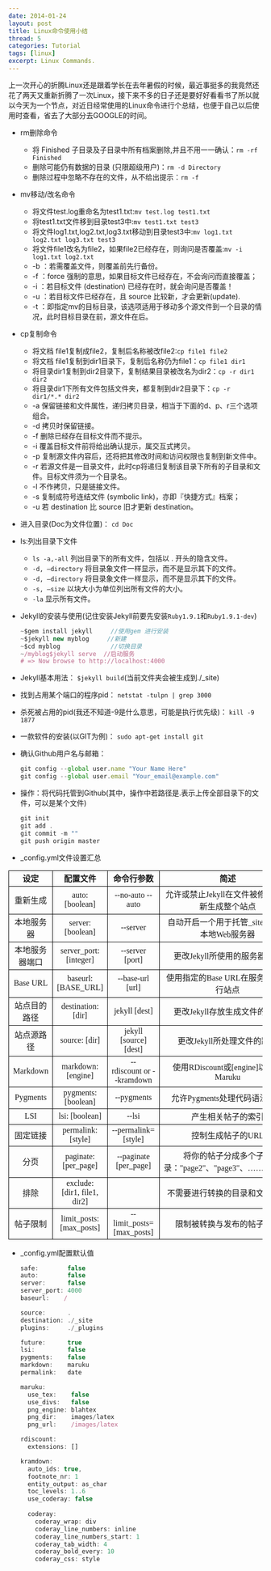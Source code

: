 ```yaml
---
date: 2014-01-24
layout: post
title: Linux命令使用小结
thread: 5
categories: Tutorial
tags: [linux]
excerpt: Linux Commands.
---
```


上一次开心的折腾Linux还是跟着学长在去年暑假的时候，最近事挺多的我竟然还花了两天又重新折腾了一次Linux，接下来不多的日子还是要好好看看书了所以就以今天为一个节点，对近日经常使用的Linux命令进行个总结，也便于自己以后使用时查看，省去了大部分去GOOGLE的时间。

* rm删除命令
    * 将 Finished 子目录及子目录中所有档案删除,并且不用一一确认：`rm -rf Finished`
    * 删除可能仍有数据的目录 (只限超级用户)：`rm -d Directory`
    * 删除过程中忽略不存在的文件，从不给出提示：`rm -f`

* mv移动/改名命令
    * 将文件test.log重命名为test1.txt:`mv test.log test1.txt`
    * 将test1.txt文件移到目录test3中:`mv test1.txt test3`
    * 将文件log1.txt,log2.txt,log3.txt移动到目录test3中:`mv log1.txt log2.txt log3.txt test3`
    * 将文件file1改名为file2，如果file2已经存在，则询问是否覆盖:`mv -i log1.txt log2.txt`
    * -b ：若需覆盖文件，则覆盖前先行备份。 
    * -f ：force 强制的意思，如果目标文件已经存在，不会询问而直接覆盖；
    * -i ：若目标文件 (destination) 已经存在时，就会询问是否覆盖！
    * -u ：若目标文件已经存在，且 source 比较新，才会更新(update).
    * -t ：即指定mv的目标目录，该选项适用于移动多个源文件到一个目录的情况，此时目标目录在前，源文件在后。

* cp复制命令
    * 将文档 file1复制成file2，复制后名称被改file2:`cp file1 file2`
    * 将文档 file1复制到dir1目录下，复制后名称仍为file1：`cp file1 dir1`
    * 将目录dir1复制到dir2目录下，复制结果目录被改名为dir2：`cp -r dir1 dir2`
    * 将目录dir1下所有文件包括文件夹，都复制到dir2目录下：``cp -r dir1/*.* dir2``
    * -a 保留链接和文件属性，递归拷贝目录，相当于下面的d、p、r三个选项组合。
    * -d 拷贝时保留链接。
    * -f 删除已经存在目标文件而不提示。
    * -i 覆盖目标文件前将给出确认提示，属交互式拷贝。
    * -p 复制源文件内容后，还将把其修改时间和访问权限也复制到新文件中。
    * -r 若源文件是一目录文件，此时cp将递归复制该目录下所有的子目录和文件。目标文件须为一个目录名。
    * -l 不作拷贝，只是链接文件。
    * -s 复制成符号连结文件 (symbolic link)，亦即『快捷方式』档案；
    * -u 若 destination 比 source 旧才更新 destination。

* 进入目录(Doc为文件位置)： `cd Doc`

* ls:列出目录下文件

    * `ls -a,-all` 列出目录下的所有文件，包括以 . 开头的隐含文件。
    * `-d, –directory` 将目录象文件一样显示，而不是显示其下的文件。
    * `-d, –directory` 将目录象文件一样显示，而不是显示其下的文件。
    * `-s, –size` 以块大小为单位列出所有文件的大小。
    * `-la` 显示所有文件。

* Jekyll的安装与使用(记住安装Jekyll前要先安装`Ruby1.9.1`和`Ruby1.9.1-dev`)

    ```javascript
    ~$gem install jekyll     //使用gem 进行安装
    ~$jekyll new myblog     //新建
    ~$cd myblog              //切换目录
    ~/myblog$jekyll serve  //启动服务
    # => Now browse to http://localhost:4000
    ```

* Jekyll基本用法： `$jekyll build`(当前文件夹会被生成到./_site)

* 找到占用某个端口的程序pid： `netstat -tulpn | grep 3000`

* 杀死被占用的pid(我还不知道-9是什么意思，可能是执行优先级)： `kill -9 1877`

* 一款软件的安装(以GIT为例)： `sudo apt-get install git` 

* 确认Github用户名与邮箱：

    ```javascript
    git config --global user.name "Your Name Here"
    git config --global user.email "Your_email@example.com"
    ```

* 操作：将代码托管到Github(其中，操作中若路径是.表示上传全部目录下的文件，可以是某个文件)

    ```javascript
    git init
    git add .
    git commit -m ""
    git push origin master
    ```
    
* _config.yml文件设置汇总

<table cellspacing="0" cols="4" border="0">
<colgroup span="4" width="146"></colgroup>
    

<tbody>

<tr>
<td style="border-top: 1px solid #000000; border-bottom: 1px solid #000000; border-left: 1px solid #000000; border-right: 1px solid #000000" height="17" align="CENTER"><b><font face="Times New Roman">设定</font></b></td>
<td style="border-top: 1px solid #000000; border-bottom: 1px solid #000000; border-left: 1px solid #000000; border-right: 1px solid #000000" align="CENTER"><b><font face="Times New Roman">配置文件</font></b></td>
<td style="border-top: 1px solid #000000; border-bottom: 1px solid #000000; border-left: 1px solid #000000; border-right: 1px solid #000000" align="CENTER"><b><font face="Times New Roman">命令行参数</font></b></td>
<td style="border-top: 1px solid #000000; border-bottom: 1px solid #000000; border-left: 1px solid #000000; border-right: 1px solid #000000" align="CENTER"><b><font face="Times New Roman">简述</font></b></td>
</tr>

<tr>
<td style="border-top: 1px solid #000000; border-bottom: 1px solid #000000; border-left: 1px solid #000000; border-right: 1px solid #000000" height="47" align="CENTER"><font face="Times New Roman">重新生成</font></td>
<td style="border-top: 1px solid #000000; border-bottom: 1px solid #000000; border-left: 1px solid #000000; border-right: 1px solid #000000" align="CENTER"><font face="Times New Roman">auto: [boolean]</font></td>
<td style="border-top: 1px solid #000000; border-bottom: 1px solid #000000; border-left: 1px solid #000000; border-right: 1px solid #000000" align="CENTER"><font face="Times New Roman">--no-auto --auto</font></td>
<td style="border-top: 1px solid #000000; border-bottom: 1px solid #000000; border-left: 1px solid #000000; border-right: 1px solid #000000" align="CENTER"><font face="Times New Roman">允许或禁止Jekyll在文件被修改后重新生成整个站点</font></td>
</tr>

<tr>
<td style="border-top: 1px solid #000000; border-bottom: 1px solid #000000; border-left: 1px solid #000000; border-right: 1px solid #000000" height="47" align="CENTER"><font face="Times New Roman">本地服务器</font></td>
<td style="border-top: 1px solid #000000; border-bottom: 1px solid #000000; border-left: 1px solid #000000; border-right: 1px solid #000000" align="CENTER"><font face="Times New Roman">server: [boolean]</font></td>
<td style="border-top: 1px solid #000000; border-bottom: 1px solid #000000; border-left: 1px solid #000000; border-right: 1px solid #000000" align="CENTER"><font face="Times New Roman">--server</font></td>
<td style="border-top: 1px solid #000000; border-bottom: 1px solid #000000; border-left: 1px solid #000000; border-right: 1px solid #000000" align="CENTER"><font face="Times New Roman">自动开启一个用于托管_site目录的本地Web服务器</font></td>
</tr>

<tr>
<td style="border-top: 1px solid #000000; border-bottom: 1px solid #000000; border-left: 1px solid #000000; border-right: 1px solid #000000" height="32" align="CENTER"><font face="Times New Roman">本地服务器端口</font></td>
<td style="border-top: 1px solid #000000; border-bottom: 1px solid #000000; border-left: 1px solid #000000; border-right: 1px solid #000000" align="CENTER"><font face="Times New Roman">server_port: [integer]</font></td>
<td style="border-top: 1px solid #000000; border-bottom: 1px solid #000000; border-left: 1px solid #000000; border-right: 1px solid #000000" align="CENTER"><font face="Times New Roman">--server [port]</font></td>
<td style="border-top: 1px solid #000000; border-bottom: 1px solid #000000; border-left: 1px solid #000000; border-right: 1px solid #000000" align="CENTER"><font face="Times New Roman">更改Jekyll所使用的服务器端口</font></td>
</tr>

<tr>
<td style="border-top: 1px solid #000000; border-bottom: 1px solid #000000; border-left: 1px solid #000000; border-right: 1px solid #000000" height="32" align="CENTER"><font face="Times New Roman">Base&nbsp;URL</font></td>
<td style="border-top: 1px solid #000000; border-bottom: 1px solid #000000; border-left: 1px solid #000000; border-right: 1px solid #000000" align="CENTER"><font face="Times New Roman">baseurl: [BASE_URL]</font></td>
<td style="border-top: 1px solid #000000; border-bottom: 1px solid #000000; border-left: 1px solid #000000; border-right: 1px solid #000000" align="CENTER"><font face="Times New Roman">--base-url [url]</font></td>
<td style="border-top: 1px solid #000000; border-bottom: 1px solid #000000; border-left: 1px solid #000000; border-right: 1px solid #000000" align="CENTER"><font face="Times New Roman">使用指定的Base URL在服务器上运行站点</font></td>
</tr>

<tr>
<td style="border-top: 1px solid #000000; border-bottom: 1px solid #000000; border-left: 1px solid #000000; border-right: 1px solid #000000" height="32" align="CENTER"><font face="Times New Roman">站点目的路径</font></td>
<td style="border-top: 1px solid #000000; border-bottom: 1px solid #000000; border-left: 1px solid #000000; border-right: 1px solid #000000" align="CENTER"><font face="Times New Roman">destination: [dir]</font></td>
<td style="border-top: 1px solid #000000; border-bottom: 1px solid #000000; border-left: 1px solid #000000; border-right: 1px solid #000000" align="CENTER"><font face="Times New Roman">jekyll [dest]</font></td>
<td style="border-top: 1px solid #000000; border-bottom: 1px solid #000000; border-left: 1px solid #000000; border-right: 1px solid #000000" align="CENTER"><font face="Times New Roman">更改Jekyll存放生成文件的路径</font></td>
</tr>

<tr>
<td style="border-top: 1px solid #000000; border-bottom: 1px solid #000000; border-left: 1px solid #000000; border-right: 1px solid #000000" height="32" align="CENTER"><font face="Times New Roman">站点源路径</font></td>
<td style="border-top: 1px solid #000000; border-bottom: 1px solid #000000; border-left: 1px solid #000000; border-right: 1px solid #000000" align="CENTER"><font face="Times New Roman">source: [dir]</font></td>
<td style="border-top: 1px solid #000000; border-bottom: 1px solid #000000; border-left: 1px solid #000000; border-right: 1px solid #000000" align="CENTER"><font face="Times New Roman">jekyll [source] [dest]</font></td>
<td style="border-top: 1px solid #000000; border-bottom: 1px solid #000000; border-left: 1px solid #000000; border-right: 1px solid #000000" align="CENTER"><font face="Times New Roman">更改Jekyll所处理文件的路径</font></td>
</tr>

<tr>
<td style="border-top: 1px solid #000000; border-bottom: 1px solid #000000; border-left: 1px solid #000000; border-right: 1px solid #000000" height="47" align="CENTER"><font face="Times New Roman">Markdown</font></td>
<td style="border-top: 1px solid #000000; border-bottom: 1px solid #000000; border-left: 1px solid #000000; border-right: 1px solid #000000" align="CENTER"><font face="Times New Roman">markdown: [engine]</font></td>
<td style="border-top: 1px solid #000000; border-bottom: 1px solid #000000; border-left: 1px solid #000000; border-right: 1px solid #000000" align="CENTER"><font face="Times New Roman">--rdiscount&nbsp;or&nbsp;--kramdown</font></td>
<td style="border-top: 1px solid #000000; border-bottom: 1px solid #000000; border-left: 1px solid #000000; border-right: 1px solid #000000" align="CENTER"><font face="Times New Roman">使用RDiscount或[engine]以取代Maruku</font></td>
</tr>

<tr>
<td style="border-top: 1px solid #000000; border-bottom: 1px solid #000000; border-left: 1px solid #000000; border-right: 1px solid #000000" height="32" align="CENTER"><font face="Times New Roman">Pygments</font></td>
<td style="border-top: 1px solid #000000; border-bottom: 1px solid #000000; border-left: 1px solid #000000; border-right: 1px solid #000000" align="CENTER"><font face="Times New Roman">pygments: [boolean]</font></td>
<td style="border-top: 1px solid #000000; border-bottom: 1px solid #000000; border-left: 1px solid #000000; border-right: 1px solid #000000" align="CENTER"><font face="Times New Roman">--pygments</font></td>
<td style="border-top: 1px solid #000000; border-bottom: 1px solid #000000; border-left: 1px solid #000000; border-right: 1px solid #000000" align="CENTER"><font face="Times New Roman">允许Pygments处理代码语法高亮</font></td>
</tr>

<tr>
<td style="border-top: 1px solid #000000; border-bottom: 1px solid #000000; border-left: 1px solid #000000; border-right: 1px solid #000000" height="17" align="CENTER"><font face="Times New Roman">LSI</font></td>
<td style="border-top: 1px solid #000000; border-bottom: 1px solid #000000; border-left: 1px solid #000000; border-right: 1px solid #000000" align="CENTER"><font face="Times New Roman">lsi: [boolean]</font></td>
<td style="border-top: 1px solid #000000; border-bottom: 1px solid #000000; border-left: 1px solid #000000; border-right: 1px solid #000000" align="CENTER"><font face="Times New Roman">--lsi</font></td>
<td style="border-top: 1px solid #000000; border-bottom: 1px solid #000000; border-left: 1px solid #000000; border-right: 1px solid #000000" align="CENTER"><font face="Times New Roman">产生相关帖子的索引</font></td>
</tr>

<tr>
<td style="border-top: 1px solid #000000; border-bottom: 1px solid #000000; border-left: 1px solid #000000; border-right: 1px solid #000000" height="32" align="CENTER"><font face="Times New Roman">固定链接</font></td>
<td style="border-top: 1px solid #000000; border-bottom: 1px solid #000000; border-left: 1px solid #000000; border-right: 1px solid #000000" align="CENTER"><font face="Times New Roman">permalink: [style]</font></td>
<td style="border-top: 1px solid #000000; border-bottom: 1px solid #000000; border-left: 1px solid #000000; border-right: 1px solid #000000" align="CENTER"><font face="Times New Roman">--permalink=[style]</font></td>
<td style="border-top: 1px solid #000000; border-bottom: 1px solid #000000; border-left: 1px solid #000000; border-right: 1px solid #000000" align="CENTER"><font face="Times New Roman">控制生成帖子的URL</font></td>
</tr>

<tr>
<td style="border-top: 1px solid #000000; border-bottom: 1px solid #000000; border-left: 1px solid #000000; border-right: 1px solid #000000" height="62" align="CENTER"><font face="Times New Roman">分页</font></td>
<td style="border-top: 1px solid #000000; border-bottom: 1px solid #000000; border-left: 1px solid #000000; border-right: 1px solid #000000" align="CENTER"><font face="Times New Roman">paginate: [per_page]</font></td>
<td style="border-top: 1px solid #000000; border-bottom: 1px solid #000000; border-left: 1px solid #000000; border-right: 1px solid #000000" align="CENTER"><font face="Times New Roman">--paginate [per_page]</font></td>
<td style="border-top: 1px solid #000000; border-bottom: 1px solid #000000; border-left: 1px solid #000000; border-right: 1px solid #000000" align="CENTER"><font face="Times New Roman">将你的帖子分成多个子目录："page2"、"page3"、……"pageN"</font></td>
</tr>

<tr>
<td style="border-top: 1px solid #000000; border-bottom: 1px solid #000000; border-left: 1px solid #000000; border-right: 1px solid #000000" height="32" align="CENTER"><font face="Times New Roman">排除</font></td>
<td style="border-top: 1px solid #000000; border-bottom: 1px solid #000000; border-left: 1px solid #000000; border-right: 1px solid #000000" align="CENTER"><font face="Times New Roman">exclude: [dir1, file1, dir2]</font></td>
<td style="border-top: 1px solid #000000; border-bottom: 1px solid #000000; border-left: 1px solid #000000; border-right: 1px solid #000000" align="CENTER"><font face="Times New Roman"><br></font></td>
<td style="border-top: 1px solid #000000; border-bottom: 1px solid #000000; border-left: 1px solid #000000; border-right: 1px solid #000000" align="CENTER"><font face="Times New Roman">不需要进行转换的目录和文件列表</font></td>
</tr>

<tr>
<td style="border-top: 1px solid #000000; border-bottom: 1px solid #000000; border-left: 1px solid #000000; border-right: 1px solid #000000" height="47" align="CENTER"><font face="Times New Roman">帖子限制</font></td>
<td style="border-top: 1px solid #000000; border-bottom: 1px solid #000000; border-left: 1px solid #000000; border-right: 1px solid #000000" align="CENTER"><font face="Times New Roman">limit_posts: [max_posts]</font></td>
<td style="border-top: 1px solid #000000; border-bottom: 1px solid #000000; border-left: 1px solid #000000; border-right: 1px solid #000000" align="CENTER"><font face="Times New Roman"> --limit_posts=[max_posts]</font></td>
<td style="border-top: 1px solid #000000; border-bottom: 1px solid #000000; border-left: 1px solid #000000; border-right: 1px solid #000000" align="CENTER"><font face="Times New Roman">限制被转换与发布的帖子数量</font></td>
</tr>

</tbody>

</table>

* _config.yml配置默认值

	```javascript
	safe:        false
	auto:        false
	server:      false
	server_port: 4000
	baseurl:    /

	source:      .
	destination: ./_site
	plugins:     ./_plugins

	future:      true
	lsi:         false
	pygments:    false
	markdown:    maruku
	permalink:   date

	maruku:
	  use_tex:    false
	  use_divs:   false
	  png_engine: blahtex
	  png_dir:    images/latex
	  png_url:    /images/latex

	rdiscount:
	  extensions: []

	kramdown:
	  auto_ids: true,
	  footnote_nr: 1
	  entity_output: as_char
	  toc_levels: 1..6
	  use_coderay: false
	  
	  coderay:
	    coderay_wrap: div
	    coderay_line_numbers: inline
	    coderay_line_numbers_start: 1
	    coderay_tab_width: 4
	    coderay_bold_every: 10
	    coderay_css: style
	```
